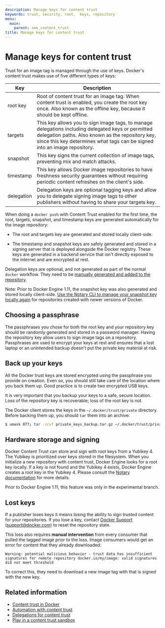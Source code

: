 ```yaml
---
description: Manage keys for content trust
keywords: trust, security, root,  keys, repository
menu:
  main:
    parent: smn_content_trust
title: Manage keys for content trust
---
```


# Manage keys for content trust

Trust for an image tag is managed through the use of keys. Docker's content
trust makes use of five different types of keys:

| Key                 | Description                                                                                                                                                                                                                                                                                                                                                                         |
|---------------------|---------------------------------------------------------------------------------------------------------------------------------------------------------------------|
| root key         | Root of content trust for an image tag. When content trust is enabled, you create the root key once. Also known as the offline key, because it should be kept offline. |
| targets          | This key allows you to sign image tags, to manage delegations including delegated keys or permitted delegation paths. Also known as the repository key, since this key determines what tags can be signed into an image repository. |
| snapshot         | This key signs the current collection of image tags, preventing mix and match attacks.
| timestamp        | This key allows Docker image repositories to have freshness security guarantees without requiring periodic content refreshes on the client's side. |
| delegation       | Delegation keys are optional tagging keys and allow you to delegate signing image tags to other publishers without having to share your targets key. |

When doing a `docker push` with Content Trust enabled for the first time, the
root, targets, snapshot, and timestamp keys are generated automatically for
the image repository:

- The root and targets key are generated and stored locally client-side.

- The timestamp and snapshot keys are safely generated and stored in a signing server
	that is deployed alongside the Docker registry. These keys are generated in a backend
	service that isn't directly exposed to the internet and are encrypted at rest.

Delegation keys are optional, and not generated as part of the normal `docker`
workflow.  They need to be
[manually generated and added to the repository](trust_delegation.md#generating-delegation-keys).

Note: Prior to Docker Engine 1.11, the snapshot key was also generated and stored
locally client-side. [Use the Notary CLI to manage your snapshot key locally
again](/notary/advanced_usage.md#rotate-keys) for
repositories created with newer versions of Docker.

## Choosing a passphrase

The passphrases you chose for both the root key and your repository key should
be randomly generated and stored in a password manager.  Having the repository key
allow users to sign image tags on a repository. Passphrases are used to encrypt
your keys at rest and ensures that a lost laptop or an unintended backup doesn't
put the private key material at risk.

## Back up your keys

All the Docker trust keys are stored encrypted using the passphrase you provide
on creation. Even so, you should still take care of the location where you back them up.
Good practice is to create two encrypted USB keys.

It is very important that you backup your keys to a safe, secure location. Loss
of the repository key is recoverable; loss of the root key is not.

The Docker client stores the keys in the `~/.docker/trust/private` directory.
Before backing them up, you should `tar` them into an archive:

```bash
$ umask 077; tar -zcvf private_keys_backup.tar.gz ~/.docker/trust/private; umask 022
```

## Hardware storage and signing

Docker Content Trust can store and sign with root keys from a Yubikey 4. The
Yubikey is prioritized over keys stored in the filesystem. When you initialize a
new repository with content trust, Docker Engine looks for a root key locally. If a
key is not found and the Yubikey 4 exists, Docker Engine creates a root key in the
Yubikey 4. Please consult the [Notary documentation](/notary/advanced_usage.md#use-a-yubikey) for more details.

Prior to Docker Engine 1.11, this feature was only in the experimental branch.

## Lost keys

If a publisher loses keys it means losing the ability to sign trusted content for
your repositories.  If you lose a key, contact [Docker
Support](https://support.docker.com) (support@docker.com) to reset the repository
state.

This loss also requires **manual intervention** from every consumer that pulled
the tagged image prior to the loss. Image consumers would get an error for
content that they already downloaded:

```
Warning: potential malicious behavior - trust data has insufficient signatures for remote repository docker.io/my/image: valid signatures did not meet threshold
```

To correct this, they need to download a new image tag with that is signed with
the new key.

## Related information

* [Content trust in Docker](content_trust.md)
* [Automation with content trust](trust_automation.md)
* [Delegations for content trust](trust_delegation.md)
* [Play in a content trust sandbox](trust_sandbox.md)